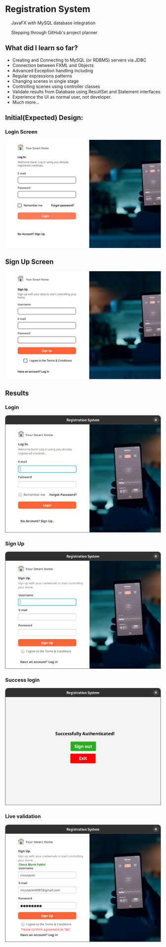 # Registration System
  &nbsp;&nbsp;&nbsp;&nbsp; JavaFX with MySQL database integration

  &nbsp;&nbsp;&nbsp;&nbsp; Stepping through GitHub's project planner

## What did I learn so far?
- Creating and Connecting to MySQL (or RDBMS) servers via JDBC
- Connection between FXML and Objects
- Advanced Exception handling including 
- Regular expressions patterns
- Changing scenes in single stage
- Controlling scenes using controller classes
- Validate results from Database using ResultSet and Statement interfaces
- Experience the UI as normal user, not developer.
- Much more...

## Initial(Expected) Design:
### Login Screen
![image](src/main/resources/com/moutasim/registrationsystem/images/login.png)
## Sign Up Screen
![image](src/main/resources/com/moutasim/registrationsystem/images/signup.png)

## Results
### Login
![image](src/main/resources/com/moutasim/registrationsystem/images/Screenshot_1.png)
### Sign Up
![image](src/main/resources/com/moutasim/registrationsystem/images/Screenshot_2.png)
### Success login
![image](src/main/resources/com/moutasim/registrationsystem/images/Screenshot_4.png)
### Live validation
![image](src/main/resources/com/moutasim/registrationsystem/images/Screenshot_3.png)